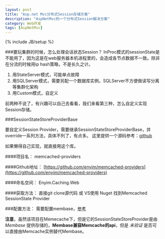 ```yaml
---
layout: post
title: "Asp.net Mvc分布式Session存储方案"
description: "AspNetMvc的一个分布式Session解决方案"
category: Web开发
tags: [AspNetMvc]
---
```

{% include JB/setup %}

###要玩集群的时候，怎么处理会话状态Session？
InProc模式的sessionState是不能用了，因为这是在web服务器本机进程里的，会造成各节点数据不一致。除非在分流的时候用ip hash策略，不是长久之计。 

1. 用StateServer模式，可能单点故障
2. 用SQLServer模式，需要另配一个数据库实例，SQLServer不方便做读写分离等集群化架构
3. 用Custom模式，自定义

前两种不说了，有兴趣可以自己去看看，我们来看第三种，怎么自定义实现Session存储。

###SessionStateStoreProviderBase

要自定义Session Provider，需要继承SessionStateStoreProviderBase，并override一系列方法，具体不列了，有点多。
这里提供一个源码参考：[github](https://github.com/enyim/memcached-providers/blob/master/MemcachedProviders/MembaseSessionStateProvider.cs)

如果懒得自己实现，就直接用这个库。 

####项目名：
memcached-providers

####Github地址：
[https://github.com/enyim/memcached-providers](https://github.com/enyim/memcached-providers)


####命名空间：
Enyim.Caching.Web

####获取方法：
直接git clone源代码 或 VS使用 Nuget 找到Memcached SessionState Provider

###配置方法：
需要配置membase，[参考](https://github.com/enyim/memcached-providers/blob/master/TestSite/Web.config) 

__注意__，虽然该项目在Memecache下，但是它的SessionStateStoreProvider是由 _Membase_ 提供存储的，__Membase兼容Memcache的api__，但是 _未验证_ 是否可以直接由Memcache实例替代Membase。